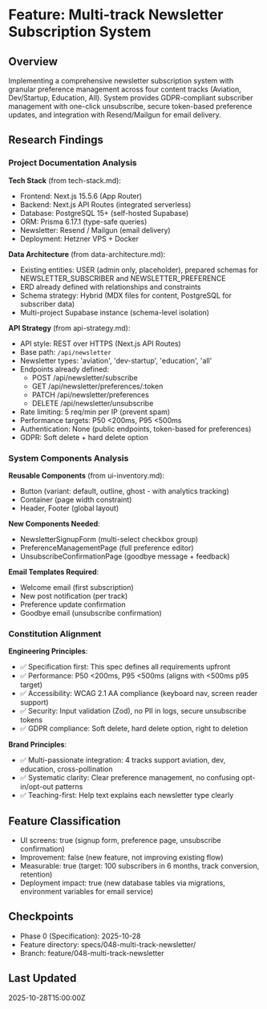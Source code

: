 # Feature: Multi-track Newsletter Subscription System

## Overview

Implementing a comprehensive newsletter subscription system with granular preference management across four content tracks (Aviation, Dev/Startup, Education, All). System provides GDPR-compliant subscriber management with one-click unsubscribe, secure token-based preference updates, and integration with Resend/Mailgun for email delivery.

## Research Findings

### Project Documentation Analysis

**Tech Stack** (from tech-stack.md):
- Frontend: Next.js 15.5.6 (App Router)
- Backend: Next.js API Routes (integrated serverless)
- Database: PostgreSQL 15+ (self-hosted Supabase)
- ORM: Prisma 6.17.1 (type-safe queries)
- Newsletter: Resend / Mailgun (email delivery)
- Deployment: Hetzner VPS + Docker

**Data Architecture** (from data-architecture.md):
- Existing entities: USER (admin only, placeholder), prepared schemas for NEWSLETTER_SUBSCRIBER and NEWSLETTER_PREFERENCE
- ERD already defined with relationships and constraints
- Schema strategy: Hybrid (MDX files for content, PostgreSQL for subscriber data)
- Multi-project Supabase instance (schema-level isolation)

**API Strategy** (from api-strategy.md):
- API style: REST over HTTPS (Next.js API Routes)
- Base path: `/api/newsletter`
- Newsletter types: 'aviation', 'dev-startup', 'education', 'all'
- Endpoints already defined:
  - POST /api/newsletter/subscribe
  - GET /api/newsletter/preferences/:token
  - PATCH /api/newsletter/preferences
  - DELETE /api/newsletter/unsubscribe
- Rate limiting: 5 req/min per IP (prevent spam)
- Performance targets: P50 <200ms, P95 <500ms
- Authentication: None (public endpoints, token-based for preferences)
- GDPR: Soft delete + hard delete option

### System Components Analysis

**Reusable Components** (from ui-inventory.md):
- Button (variant: default, outline, ghost - with analytics tracking)
- Container (page width constraint)
- Header, Footer (global layout)

**New Components Needed**:
- NewsletterSignupForm (multi-select checkbox group)
- PreferenceManagementPage (full preference editor)
- UnsubscribeConfirmationPage (goodbye message + feedback)

**Email Templates Required**:
- Welcome email (first subscription)
- New post notification (per track)
- Preference update confirmation
- Goodbye email (unsubscribe confirmation)

### Constitution Alignment

**Engineering Principles**:
- ✅ Specification first: This spec defines all requirements upfront
- ✅ Performance: P50 <200ms, P95 <500ms (aligns with <500ms p95 target)
- ✅ Accessibility: WCAG 2.1 AA compliance (keyboard nav, screen reader support)
- ✅ Security: Input validation (Zod), no PII in logs, secure unsubscribe tokens
- ✅ GDPR compliance: Soft delete, hard delete option, right to deletion

**Brand Principles**:
- ✅ Multi-passionate integration: 4 tracks support aviation, dev, education, cross-pollination
- ✅ Systematic clarity: Clear preference management, no confusing opt-in/opt-out patterns
- ✅ Teaching-first: Help text explains each newsletter type clearly

## Feature Classification

- UI screens: true (signup form, preference page, unsubscribe confirmation)
- Improvement: false (new feature, not improving existing flow)
- Measurable: true (target: 100 subscribers in 6 months, track conversion, retention)
- Deployment impact: true (new database tables via migrations, environment variables for email service)

## Checkpoints

- Phase 0 (Specification): 2025-10-28
- Feature directory: specs/048-multi-track-newsletter/
- Branch: feature/048-multi-track-newsletter

## Last Updated

2025-10-28T15:00:00Z
